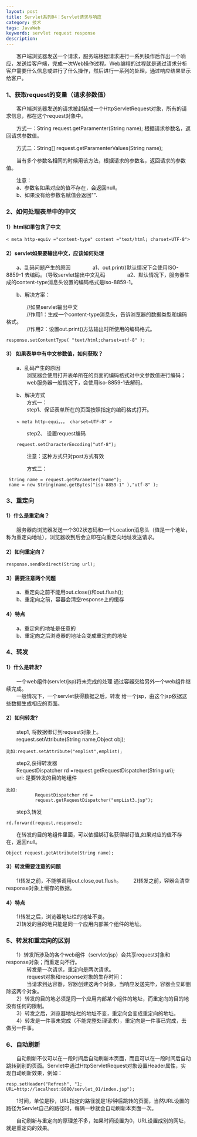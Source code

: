 ```yaml
---
layout: post
title: Servlet系列04：Servlet请求与响应
category: 技术
tags: JavaWeb
keywords: servlet request response
description:
---
```


　　客户端浏览器发送一个请求，服务端根据请求进行一系列操作后作出一个响应，发送给客户端，完成一次Web操作过程。Web编程的过程就是通过请求分析客户需要什么信息或进行了什么操作，然后进行一系列的处理，通过响应结果显示给客户。

### 1、获取request的变量（请求参数值）

　　客户端浏览器发送的请求被封装成一个HttpServletRequest对象，所有的请求信息，都在这个request对象中。

　　方式一：String request.getParamenter(String name);        根据请求参数名，返回请求参数值。

　　方式二：String[] request.getParamenterValues(String name);

　　当有多个参数名相同的时候用该方法，根据请求的参数名，返回请求的参数值。

　　注意：    
　　a、参数名如果对应的值不存在，会返回null。  
　　b、如果没有给参数名赋值会返回"".


### 2、如何处理表单中的中文

#### 1）html如果包含了中文

	< meta http-equiv ="content-type" content ="text/html; charset=UTF-8">

#### 2）servlet如果要输出中文，应该如何处理

　　a、乱码问题产生的原因
　　　　a1、out.print()默认情况下会使用ISO-8859-1 去编码。（导致servlet输出中文乱码
　　　　a2、默认情况下，服务器生成的content-type消息头设置的编码格式是iso-8859-1。

　　b、解决方案：

　　　　//如果servlet输出中文    
　　　　//作用1：生成一个content-type消息头，告诉浏览器的数据类型和编码格式。    
　　　　//作用2：设置out.print()方法输出时所使用的编码格式。

	response.setContentType( "text/html;charset=utf-8" );

#### 3） 如果表单中有中文参数值，如何获取？

　　a、乱码产生的原因  
　　　　浏览器会使用打开表单所在的页面的编码格式对中文参数值进行编码；   
　　　　web服务器一般情况下，会使用iso-8859-1去解码。

　　b、解决方式    
　　　　方式一：    
　　　　step1、保证表单所在的页面按照指定的编码格式打开。   

		< meta http-equi。。。 charset=UTF-8" >

　　　　step2、  设置request编码

		request.setCharacterEncoding("utf-8");  

　　　　注意：这种方式只对post方式有效

　　　　方式二：

	 String name = request.getParameter("name");
     name = new String(name.getBytes("iso-8859-1" ),"utf-8" );

### 3、重定向

#### 1）什么是重定向？

　　服务器向浏览器发送一个302状态码和一个Location消息头（值是一个地址，称为重定向地址），浏览器收到后会立即在向重定向地址发送请求。

#### 2）如何重定向？

	response.sendRedirect(String url);

#### 3）需要注意两个问题

　　a、重定向之前不能用out.close()和out.flush();       
　　b、重定向之前，容器会清空response上的缓存


#### 4）特点

　　a、重定向的地址是任意的        
　　b、重定向之后浏览器的地址会变成重定向的地址

### 4、转发

#### 1）什么是转发?
　　一个web组件(servlet/jsp)将未完成的处理 通过容器交给另外一个web组件继续完成。    
　　一般情况下，一个servlet获得数据之后，转发 给一个jsp，由这个jsp依据这些数据生成相应的页面。

#### 2）如何转发?

　　step1, 将数据绑订到request对象上。        
　　request.setAttribute(String name,Object obj);

	比如:request.setAttribute("emplist",emplist);

　　step2,获得转发器      
　　RequestDispatcher rd =request.getRequestDispatcher(String uri);          
　　uri: 是要转发的目的地组件       

	比如:
               RequestDispatcher rd =
               request.getRequestDispatcher("empList3.jsp");

　　step3,转发  

	rd.forward(request,response);   

　　在转发的目的地组件里面，可以依据绑订名获得绑订值,如果对应的值不存在，返回null。           

	Object request.getAttribute(String name);


#### 3）转发需要注意的问题

　　1)转发之前，不能够调用out.close,out.flush。
　　2)转发之前，容器会清空response对象上缓存的数据。

#### 4）特点

　　1)转发之后，浏览器地址栏的地址不变。    
　　2)转发的目的地只能是同一个应用内部某个组件的地址。

### 5、转发和重定向的区别

　　1）转发所涉及的各个web组件（servlet/jsp）会共享request对象和response对象；而重定向不行。        
　　　　转发是一次请求，重定向是两次请求。      
　　　　request对象和response对象的生存时间：        
　　　　当请求到达容器，容器创建这两个对象，当响应发送完毕，容器会立即删除这两个对象。          
　　2）转发的目的地必须是同一个应用内部某个组件的地址，而重定向的目的地没有任何的限制。                 
　　3）转发之后，浏览器地址栏的地址不变，重定向会变成重定向的地址。           
　　4）转发是一件事未完成（不能完整处理请求），重定向是一件事已完成，去做另一件事。            


### 6、自动刷新

　　自动刷新不仅可以在一段时间后自动刷新本页面，而且可以在一段时间后自动跳转到别的页面。Servlet中通过HttpServletRequest对象设置Header属性，实现自动刷新效果，例如：

	resp.setHeader("Refresh", "1; URL=http://localhost:8080/servlet_01/index.jsp");

　　1时间，单位是秒，URL指定的路径就是1秒钟后跳转的页面，当然URL设置的路径为Servlet自己的路径时，每隔一秒就会自动刷新本页面一次。

　　自动刷新与重定向的原理差不多，如果时间设置为0，URL设置成别的网址，就是重定向的效果。
